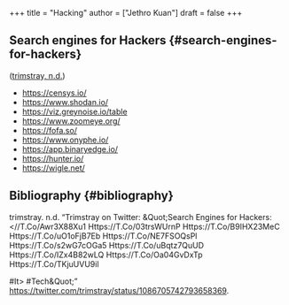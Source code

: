 +++
title = "Hacking"
author = ["Jethro Kuan"]
draft = false
+++

## Search engines for Hackers {#search-engines-for-hackers}

([trimstray, n.d.](#org133cd6f))

- <https://censys.io/>
- <https://www.shodan.io/>
- <https://viz.greynoise.io/table>
- <https://www.zoomeye.org/>
- <https://fofa.so/>
- <https://www.onyphe.io/>
- <https://app.binaryedge.io/>
- <https://hunter.io/>
- <https://wigle.net/>

## Bibliography {#bibliography}

<a id="org133cd6f"></a>trimstray. n.d. “Trimstray on Twitter: &Quot;Search Engines for Hackers:&#10;&#10;<//T.Co/Awr3X88Xu1
Https://T.Co/03trsWUrnP
Https://T.Co/B9IHX23MeC
Https://T.Co/uO1oFjB7Eb
Https://T.Co/NE7FSOQsPl
Https://T.Co/s2wG7cOGa5
Https://T.Co/uBqtz7QuUD
Https://T.Co/IZx4B82wLQ
Https://T.Co/Oa04GvDxTp
Https://T.Co/TKjuUVU9il

#It> #Tech&Quot;” <https://twitter.com/trimstray/status/1086705742793658369>.
